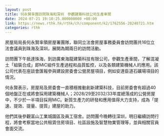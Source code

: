 ```yaml
---
layout: post
title: 何永賢率團訪問珠海和深圳　參觀建築科技公司生產車間
date: 2024-07-21 19:10:25.000000000 +08:00
link: https://news.rthk.hk/rthk/ch/component/k2/1762556-20240721.htm
categories: rthk
---
```


房屋局局長何永賢率領房屋署團隊，聯同立法會房屋事務委員會訪問團共16位立法會議員到珠海及深圳，展開為期兩日的訪問活動。

訪問團下午抵達珠海，到訪廣東海龍建築科技有限公司，參觀生產車間，了解混凝土「組裝合成」即MiC組件生產過程和品質監控，以及各類建築機械人的應用。該公司代表在座談會匯報參與建設房委會公營房屋項目，例如安達臣道石礦場項目的情況。

何永賢表示，房屋局及房委會一直積極推動創新建築科技，目前房委會有超過40個地盤正在或將會採用建築機械人；2028/29至2032/33年度總落成的公營房屋中，不少於一半項目採用MiC。新質生產力的研發和應用值得大力支持，成為「提速、提效、提量、提質」建屋的助力。

他們其後參觀富山工業城園區及員工宿舍。訪問團今晚轉往深圳，明日繼續訪問行程，將會考察當地公共租賃住房項目、社區設施及智慧物業管理等，並與相關官員會面交流。
